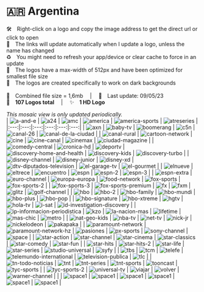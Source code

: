 🇦🇷 Argentina
===============
🛠 Right-click on a logo and copy the image address to get the direct url or click to open  
🔗 The links will update automatically when I update a logo, unless the name has changed  
♻️ You might need to refresh your app/device or clear cache to force in an update  
📐 The logos have a max-width of 512px and have been optimized for smallest file size  
🖤 The logos are created specifically to work on dark backgrounds  
   
💾 Combined file size = 1,6mb  |  📅 Last update: 09/05/23  
🎨 __107 Logos total__  |  ✨ __1 HD Logo__
   
   
*This mosaic view is only updated periodically.*  
| ![a-and-e] | ![a24] | ![amc] | ![america] | ![america-sports] | ![atreseries] |
|:---:|:---:|:---:|:---:|:---:|:---:|
| ![axn] | ![baby-tv] | ![boomerang] | ![c5n] | ![canal-26] | ![canal-de-la-ciudad] |
| ![canal-rural] | ![cartoon-network] | ![cine] | ![cine-canal] | ![cinemax] | ![ciudad-magazine] |
| ![comedy-central] | ![cronica-hd] | ![deportv] | ![discovery-home-and-health] | ![discovery-kids] | ![discovery-turbo] |
| ![disney-channel] | ![disney-junior] | ![disney-xd] | ![dtv-diputados-television] | ![el-garage-tv] | ![el-gourmet] |
| ![elnueve] | ![eltrece] | ![encuentro] | ![espn] | ![espn-2] | ![espn-3] |
| ![espn-extra] | ![euro-channel] | ![europa-europa] | ![food-network] | ![fox-sports] | ![fox-sports-2] |
| ![fox-sports-3] | ![fox-sports-premium] | ![fx] | ![fxm] | ![glitz] | ![golf-channel] |
| ![hbo] | ![hbo-2] | ![hbo-family] | ![hbo-mundi] | ![hbo-plus] | ![hbo-pop] |
| ![hbo-signature] | ![hbo-xtreme] | ![hgtv] | ![hola-tv] | ![i-sat] | ![id-investigation-discovery] |
| ![ip-informacion-periodistica] | ![kzo] | ![la-nacion-mas] | ![lifetime] | ![mas-chic] | ![metro] |
| ![nat-geo-kids] | ![nba-tv] | ![net-tv] | ![nick-jr] | ![nickelodeon] | ![pakapaka] |
| ![paramount-network] | ![paramount-network-hz] | ![pasiones] | ![px-sports] | ![sony-channel] | ![space] |
| ![star-action] | ![star-channel] | ![star-cinema] | ![star-classics] | ![star-comedy] | ![star-fun] |
| ![star-hits] | ![star-hits-2] | ![star-life] | ![star-series] | ![studio-universal] | ![syfy] |
| ![tbs] | ![tcm] | ![telefe] | ![telemundo-international] | ![television-publica] | ![tlc] |
| ![tn-todo-noticias] | ![tnt] | ![tnt-series] | ![tnt-sports] | ![tooncast] | ![tyc-sports] |
| ![tyc-sports-2] | ![universal-tv] | ![viajar] | ![volver] | ![warner-channel] |  |
| ![space1] | ![space1] | ![space1] | ![space1] | ![space1] | ![space1] |

[a-and-e]:https://raw.githubusercontent.com/cybertsotsi/tv/master/countries/argentina/a-and-e-ar.png
[a24]:https://raw.githubusercontent.com/cybertsotsi/tv/master/countries/argentina/a24-ar.png
[amc]:https://raw.githubusercontent.com/cybertsotsi/tv/master/countries/argentina/amc-ar.png
[america]:https://raw.githubusercontent.com/cybertsotsi/tv/master/countries/argentina/america-ar.png
[america-sports]:https://raw.githubusercontent.com/cybertsotsi/tv/master/countries/argentina/america-sports-ar.png
[atreseries]:https://raw.githubusercontent.com/cybertsotsi/tv/master/countries/argentina/atreseries-ar.png
[axn]:https://raw.githubusercontent.com/cybertsotsi/tv/master/countries/argentina/axn-ar.png
[baby-tv]:https://raw.githubusercontent.com/cybertsotsi/tv/master/countries/argentina/baby-tv-ar.png
[boomerang]:https://raw.githubusercontent.com/cybertsotsi/tv/master/countries/argentina/boomerang-ar.png
[c5n]:https://raw.githubusercontent.com/cybertsotsi/tv/master/countries/argentina/c5n-ar.png
[canal-26]:https://raw.githubusercontent.com/cybertsotsi/tv/master/countries/argentina/canal-26-ar.png
[canal-de-la-ciudad]:https://raw.githubusercontent.com/cybertsotsi/tv/master/countries/argentina/canal-de-la-ciudad-ar.png
[canal-rural]:https://raw.githubusercontent.com/cybertsotsi/tv/master/countries/argentina/canal-rural-ar.png
[cartoon-network]:https://raw.githubusercontent.com/cybertsotsi/tv/master/countries/argentina/cartoon-network-ar.png
[cine]:https://raw.githubusercontent.com/cybertsotsi/tv/master/countries/argentina/cine-ar-ar.png
[cine-canal]:https://raw.githubusercontent.com/cybertsotsi/tv/master/countries/argentina/cine-canal-ar.png
[cinemax]:https://raw.githubusercontent.com/cybertsotsi/tv/master/countries/argentina/cinemax-ar.png
[ciudad-magazine]:https://raw.githubusercontent.com/cybertsotsi/tv/master/countries/argentina/ciudad-magazine-ar.png
[comedy-central]:https://raw.githubusercontent.com/cybertsotsi/tv/master/countries/argentina/comedy-central-ar.png
[cronica-hd]:https://raw.githubusercontent.com/cybertsotsi/tv/master/countries/argentina/cronica-hd-ar.png
[deportv]:https://raw.githubusercontent.com/cybertsotsi/tv/master/countries/argentina/deportv-ar.png
[discovery-home-and-health]:https://raw.githubusercontent.com/cybertsotsi/tv/master/countries/argentina/discovery-home-and-health-ar.png
[discovery-kids]:https://raw.githubusercontent.com/cybertsotsi/tv/master/countries/argentina/discovery-kids-ar.png
[discovery-turbo]:https://raw.githubusercontent.com/cybertsotsi/tv/master/countries/argentina/discovery-turbo-ar.png
[disney-channel]:https://raw.githubusercontent.com/cybertsotsi/tv/master/countries/argentina/disney-channel-ar.png
[disney-junior]:https://raw.githubusercontent.com/cybertsotsi/tv/master/countries/argentina/disney-junior-ar.png
[disney-xd]:https://raw.githubusercontent.com/cybertsotsi/tv/master/countries/argentina/disney-xd-ar.png
[dtv-diputados-television]:https://raw.githubusercontent.com/cybertsotsi/tv/master/countries/argentina/dtv-diputados-television-ar.png
[el-garage-tv]:https://raw.githubusercontent.com/cybertsotsi/tv/master/countries/argentina/el-garage-tv-ar.png
[el-gourmet]:https://raw.githubusercontent.com/cybertsotsi/tv/master/countries/argentina/el-gourmet-ar.png
[elnueve]:https://raw.githubusercontent.com/cybertsotsi/tv/master/countries/argentina/elnueve-ar.png
[eltrece]:https://raw.githubusercontent.com/cybertsotsi/tv/master/countries/argentina/eltrece-ar.png
[encuentro]:https://raw.githubusercontent.com/cybertsotsi/tv/master/countries/argentina/encuentro-ar.png
[espn]:https://raw.githubusercontent.com/cybertsotsi/tv/master/countries/argentina/espn-ar.png
[espn-2]:https://raw.githubusercontent.com/cybertsotsi/tv/master/countries/argentina/espn-2-ar.png
[espn-3]:https://raw.githubusercontent.com/cybertsotsi/tv/master/countries/argentina/espn-3-ar.png
[espn-extra]:https://raw.githubusercontent.com/cybertsotsi/tv/master/countries/argentina/espn-extra-ar.png
[euro-channel]:https://raw.githubusercontent.com/cybertsotsi/tv/master/countries/argentina/euro-channel-ar.png
[europa-europa]:https://raw.githubusercontent.com/cybertsotsi/tv/master/countries/argentina/europa-europa-ar.png
[food-network]:https://raw.githubusercontent.com/cybertsotsi/tv/master/countries/argentina/food-network-ar.png
[fox-sports]:https://raw.githubusercontent.com/cybertsotsi/tv/master/countries/argentina/fox-sports-ar.png
[fox-sports-2]:https://raw.githubusercontent.com/cybertsotsi/tv/master/countries/argentina/fox-sports-2-ar.png
[fox-sports-3]:https://raw.githubusercontent.com/cybertsotsi/tv/master/countries/argentina/fox-sports-3-ar.png
[fox-sports-premium]:https://raw.githubusercontent.com/cybertsotsi/tv/master/countries/argentina/fox-sports-premium-ar.png
[fx]:https://raw.githubusercontent.com/cybertsotsi/tv/master/countries/argentina/fx-ar.png
[fxm]:https://raw.githubusercontent.com/cybertsotsi/tv/master/countries/argentina/fxm-ar.png
[glitz]:https://raw.githubusercontent.com/cybertsotsi/tv/master/countries/argentina/glitz-ar.png
[golf-channel]:https://raw.githubusercontent.com/cybertsotsi/tv/master/countries/argentina/golf-channel-ar.png
[hbo]:https://raw.githubusercontent.com/cybertsotsi/tv/master/countries/argentina/hbo-ar.png
[hbo-2]:https://raw.githubusercontent.com/cybertsotsi/tv/master/countries/argentina/hbo-2-ar.png
[hbo-family]:https://raw.githubusercontent.com/cybertsotsi/tv/master/countries/argentina/hbo-family-ar.png
[hbo-mundi]:https://raw.githubusercontent.com/cybertsotsi/tv/master/countries/argentina/hbo-mundi-ar.png
[hbo-plus]:https://raw.githubusercontent.com/cybertsotsi/tv/master/countries/argentina/hbo-plus-ar.png
[hbo-pop]:https://raw.githubusercontent.com/cybertsotsi/tv/master/countries/argentina/hbo-pop-ar.png
[hbo-signature]:https://raw.githubusercontent.com/cybertsotsi/tv/master/countries/argentina/hbo-signature-ar.png
[hbo-xtreme]:https://raw.githubusercontent.com/cybertsotsi/tv/master/countries/argentina/hbo-xtreme-ar.png
[hgtv]:https://raw.githubusercontent.com/cybertsotsi/tv/master/countries/argentina/hgtv-ar.png
[hola-tv]:https://raw.githubusercontent.com/cybertsotsi/tv/master/countries/argentina/hola-tv-ar.png
[i-sat]:https://raw.githubusercontent.com/cybertsotsi/tv/master/countries/argentina/i-sat-ar.png
[id-investigation-discovery]:https://raw.githubusercontent.com/cybertsotsi/tv/master/countries/argentina/id-investigation-discovery-ar.png
[ip-informacion-periodistica]:https://raw.githubusercontent.com/cybertsotsi/tv/master/countries/argentina/ip-informacion-periodistica-ar.png
[kzo]:https://raw.githubusercontent.com/cybertsotsi/tv/master/countries/argentina/kzo-ar.png
[la-nacion-mas]:https://raw.githubusercontent.com/cybertsotsi/tv/master/countries/argentina/la-nacion-mas-ar.png
[lifetime]:https://raw.githubusercontent.com/cybertsotsi/tv/master/countries/argentina/lifetime-ar.png
[mas-chic]:https://raw.githubusercontent.com/cybertsotsi/tv/master/countries/argentina/mas-chic-ar.png
[metro]:https://raw.githubusercontent.com/cybertsotsi/tv/master/countries/argentina/metro-ar.png
[nat-geo-kids]:https://raw.githubusercontent.com/cybertsotsi/tv/master/countries/argentina/nat-geo-kids-ar.png
[nba-tv]:https://raw.githubusercontent.com/cybertsotsi/tv/master/countries/argentina/nba-tv-ar.png
[net-tv]:https://raw.githubusercontent.com/cybertsotsi/tv/master/countries/argentina/net-tv-ar.png
[nick-jr]:https://raw.githubusercontent.com/cybertsotsi/tv/master/countries/argentina/nick-jr-ar.png
[nickelodeon]:https://raw.githubusercontent.com/cybertsotsi/tv/master/countries/argentina/nickelodeon-ar.png
[pakapaka]:https://raw.githubusercontent.com/cybertsotsi/tv/master/countries/argentina/pakapaka-ar.png
[paramount-network]:https://raw.githubusercontent.com/cybertsotsi/tv/master/countries/argentina/paramount-network-ar.png
[paramount-network-hz]:https://raw.githubusercontent.com/cybertsotsi/tv/master/countries/argentina/paramount-network-hz-ar.png
[pasiones]:https://raw.githubusercontent.com/cybertsotsi/tv/master/countries/argentina/pasiones-ar.png
[px-sports]:https://raw.githubusercontent.com/cybertsotsi/tv/master/countries/argentina/px-sports-ar.png
[sony-channel]:https://raw.githubusercontent.com/cybertsotsi/tv/master/countries/argentina/sony-channel-ar.png
[space]:https://raw.githubusercontent.com/cybertsotsi/tv/master/countries/argentina/space-ar.png
[star-action]:https://raw.githubusercontent.com/cybertsotsi/tv/master/countries/argentina/star-action-ar.png
[star-channel]:https://raw.githubusercontent.com/cybertsotsi/tv/master/countries/argentina/star-channel-ar.png
[star-cinema]:https://raw.githubusercontent.com/cybertsotsi/tv/master/countries/argentina/star-cinema-ar.png
[star-classics]:https://raw.githubusercontent.com/cybertsotsi/tv/master/countries/argentina/star-classics-ar.png
[star-comedy]:https://raw.githubusercontent.com/cybertsotsi/tv/master/countries/argentina/star-comedy-ar.png
[star-fun]:https://raw.githubusercontent.com/cybertsotsi/tv/master/countries/argentina/star-fun-ar.png
[star-hits]:https://raw.githubusercontent.com/cybertsotsi/tv/master/countries/argentina/star-hits-ar.png
[star-hits-2]:https://raw.githubusercontent.com/cybertsotsi/tv/master/countries/argentina/star-hits-2-ar.png
[star-life]:https://raw.githubusercontent.com/cybertsotsi/tv/master/countries/argentina/star-life-ar.png
[star-series]:https://raw.githubusercontent.com/cybertsotsi/tv/master/countries/argentina/star-series-ar.png
[studio-universal]:https://raw.githubusercontent.com/cybertsotsi/tv/master/countries/argentina/studio-universal-ar.png
[syfy]:https://raw.githubusercontent.com/cybertsotsi/tv/master/countries/argentina/syfy-ar.png
[tbs]:https://raw.githubusercontent.com/cybertsotsi/tv/master/countries/argentina/tbs-ar.png
[tcm]:https://raw.githubusercontent.com/cybertsotsi/tv/master/countries/argentina/tcm-ar.png
[telefe]:https://raw.githubusercontent.com/cybertsotsi/tv/master/countries/argentina/telefe-ar.png
[telemundo-international]:https://raw.githubusercontent.com/cybertsotsi/tv/master/countries/argentina/telemundo-international-ar.png
[television-publica]:https://raw.githubusercontent.com/cybertsotsi/tv/master/countries/argentina/television-publica-ar.png
[tlc]:https://raw.githubusercontent.com/cybertsotsi/tv/master/countries/argentina/tlc-ar.png
[tn-todo-noticias]:https://raw.githubusercontent.com/cybertsotsi/tv/master/countries/argentina/tn-todo-noticias-ar.png
[tnt]:https://raw.githubusercontent.com/cybertsotsi/tv/master/countries/argentina/tnt-ar.png
[tnt-series]:https://raw.githubusercontent.com/cybertsotsi/tv/master/countries/argentina/tnt-series-ar.png
[tnt-sports]:https://raw.githubusercontent.com/cybertsotsi/tv/master/countries/argentina/tnt-sports-ar.png
[tooncast]:https://raw.githubusercontent.com/cybertsotsi/tv/master/countries/argentina/tooncast-ar.png
[tyc-sports]:https://raw.githubusercontent.com/cybertsotsi/tv/master/countries/argentina/tyc-sports-ar.png
[tyc-sports-2]:https://raw.githubusercontent.com/cybertsotsi/tv/master/countries/argentina/tyc-sports-2-ar.png
[universal-tv]:https://raw.githubusercontent.com/cybertsotsi/tv/master/countries/argentina/universal-tv-ar.png
[viajar]:https://raw.githubusercontent.com/cybertsotsi/tv/master/countries/argentina/viajar-ar.png
[volver]:https://raw.githubusercontent.com/cybertsotsi/tv/master/countries/argentina/volver-ar.png
[warner-channel]:https://raw.githubusercontent.com/cybertsotsi/tv/master/countries/argentina/warner-channel-ar.png

[space1]:https://raw.githubusercontent.com/cybertsotsi/tv/master/misc/%CE%A9/space-1500.png

